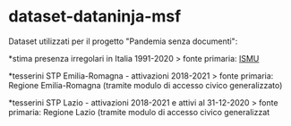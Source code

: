 # dataset-dataninja-msf
Dataset utilizzati per il progetto "Pandemia senza documenti":

  *stima presenza irregolari in Italia 1991-2020 > fonte primaria: [ISMU](https://www.ismu.org/dati-sulle-migrazioni/#:~:text=FONDAZIONE%20ISMU.%20Stima%20presenza%20irregolare%20in%20Italia.%20Anni%201991-2020)

  *tesserini STP Emilia-Romagna - attivazioni 2018-2021 > fonte primaria: Regione Emilia-Romagna (tramite modulo di accesso civico generalizzato)

  *tesserini STP Lazio - attivazioni 2018-2021 e attivi al 31-12-2020 > fonte primaria: Regione Lazio (tramite modulo di accesso civico generalizzat
